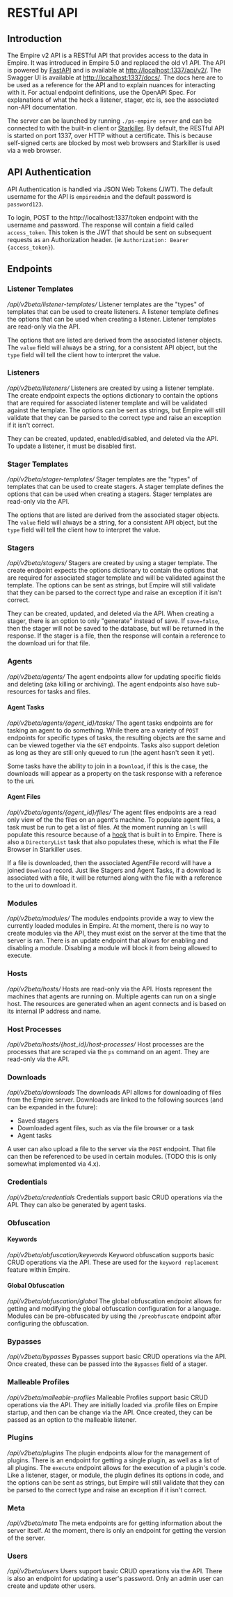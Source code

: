 # RESTful API

## Introduction
The Empire v2 API is a RESTful API that provides access to the data in Empire. It was introduced in Empire 5.0 and replaced the old v1 API. 
The API is powered by [FastAPI](https://fastapi.tiangolo.com/) and is available at [http://localhost:1337/api/v2/](http://localhost:1337/api/v2/). 
The Swagger UI is available at [http://localhost:1337/docs/](http://localhost:1337/docs/).
The docs here are to be used as a reference for the API and to explain nuances for interacting with it. For actual endpoint definitions, use the OpenAPI Spec. For explanations of what the heck a listener, stager, etc is, see the associated non-API documentation. 

The server can be launched by running `./ps-empire server` and can be connected to with the built-in client or [Starkiller](https://github.com/BC-SECURITY/Starkiller). By default, the RESTful API is started on port 1337, over HTTP without a certificate. This is because self-signed certs are blocked by most web browsers and Starkiller is used via a web browser.

<!-- TODO VR Add config option for cert? Should be easy enough -->
<!-- using the certificate located at .empire/server/data/empire.pem, which can be generated with ./setup/cert.sh or the default install script. The port can be changed by supplying `--restport <PORT_NUM>` on launch. -->

## API Authentication
API Authentication is handled via JSON Web Tokens (JWT).
The default username for the API is `empireadmin` and the default password is `password123`.

To login, POST to the http://localhost:1337/token endpoint with the username and password. The response will contain a field called `access_token`. This token is the JWT that should be sent on subsequent requests as an Authorization header. (ie `Authorization: Bearer {access_token}`).

## Endpoints

### Listener Templates
*/api/v2beta/listener-templates/*
Listener templates are the "types" of templates that can be used to create listeners.
A listener template defines the options that can be used when creating a listener.
Listener templates are read-only via the API.

The options that are listed are derived from the associated listener objects. The `value` field will always be a string,
for a consistent API object, but the `type` field will tell the client how to interpret the value.

### Listeners
*/api/v2beta/listeners/*
Listeners are created by using a listener template. The create endpoint expects the
options dictionary to contain the options that are required for associated listener template
and will be validated against the template. The options can be sent as strings, but Empire will
still validate that they can be parsed to the correct type and raise an exception if it isn't correct.

They can be created, updated, enabled/disabled, and deleted via the API. To update a listener,
it must be disabled first.

### Stager Templates
*/api/v2beta/stager-templates/*
Stager templates are the "types" of templates that can be used to create stagers.
A stager template defines the options that can be used when creating a stagers.
Stager templates are read-only via the API.

The options that are listed are derived from the associated stager objects. The `value` field will always be a string,
for a consistent API object, but the `type` field will tell the client how to interpret the value.

### Stagers
*/api/v2beta/stagers/*
Stagers are created by using a stager template. The create endpoint expects the
options dictionary to contain the options that are required for associated stager template
and will be validated against the template. The options can be sent as strings, but Empire will
still validate that they can be parsed to the correct type and raise an exception if it isn't correct.

They can be created, updated, and deleted via the API. 
When creating a stager, there is an option to only "generate" instead of save.
If `save=false`, then the stager will not be saved to the database, but will be returned in the response. If the stager is a file, then the response will contain a reference to the download uri for that file.

### Agents
*/api/v2beta/agents/*
The agent endpoints allow for updating specific fields and deleting (aka killing or archiving).
The agent endpoints also have sub-resources for tasks and files.

#### Agent Tasks
*/api/v2beta/agents/{agent_id}/tasks/*
The agent tasks endpoints are for tasking an agent to do something.
While there are a variety of `POST` endpoints for specific types of tasks, the resulting
objects are the same and can be viewed together via the `GET` endpoints. Tasks also support deletion as long as they are still only queued to run (the agent hasn't seen it yet).

Some tasks have the ability to join in a `Download`, if this is the case, the downloads will appear as a property on the task response with a reference to the uri.

#### Agent Files
*/api/v2beta/agents/{agent_id}/files/*
The agent files endpoints are a read only view of the the files on an agent's machine.
To populate agent files, a task must be run to get a list of files. At the moment running an `ls`
will populate this resource because of a [hook](../plugins/hooks-and-filters.md) that is built in to Empire. There is also a `DirectoryList` task that also populates these, which is what the File Browser in Starkiller uses.

If a file is downloaded, then the associated AgentFile record will have a joined `Download` record. Just like Stagers and Agent Tasks, if a download is associated with a file, it will be returned along with the file with a reference to the uri to download it.

### Modules
*/api/v2beta/modules/*
The modules endpoints provide a way to view the currently loaded modules in Empire.
At the moment, there is no way to create modules via the API, they must exist on the server
at the time that the server is ran. There is an update endpoint that allows for enabling and disabling a module. Disabling a module will block it from being allowed to execute.

### Hosts
*/api/v2beta/hosts/*
Hosts are read-only via the API. Hosts represent the machines that agents are running on.
Multiple agents can run on a single host. The resources are generated when an agent connects and
is based on its internal IP address and name.

### Host Processes
*/api/v2beta/hosts/{host_id}/host-processes/*
Host processes are the processes that are scraped via the `ps` command on an agent. They are read-only via the API. 

### Downloads
*/api/v2beta/downloads*
The downloads API allows for downloading of files from the Empire server.
Downloads are linked to the following sources (and can be expanded in the future):
* Saved stagers
* Downloaded agent files, such as via the file browser or a task
* Agent tasks

A user can also upload a file to the server via the `POST` endpoint. That file can then
be referenced to be used in certain modules. (TODO this is only somewhat implemented via 4.x).

### Credentials
*/api/v2beta/credentials*
Credentials support basic CRUD operations via the API.
They can also be generated by agent tasks.

### Obfuscation
#### Keywords
*/api/v2beta/obfuscation/keywords*
Keyword obfuscation supports basic CRUD operations via the API.
These are used for the `keyword replacement` feature within Empire.

#### Global Obfuscation
*/api/v2beta/obfuscation/global*
The global obfuscation endpoint allows for getting and modifying the global obfuscation configuration
for a language. Modules can be pre-obfuscated by using the `/preobfuscate` endpoint after configuring the obfuscation.

### Bypasses
*/api/v2beta/bypasses*
Bypasses support basic CRUD operations via the API.
Once created, these can be passed into the `Bypasses` field of a stager.

### Malleable Profiles
*/api/v2beta/malleable-profiles*
Malleable Profiles support basic CRUD operations via the API.
They are initially loaded via .profile files on Empire startup, and then can be change via the API. Once created, they can be passed as an option to the malleable listener.

### Plugins
*/api/v2beta/plugins*
The plugin endpoints allow for the management of plugins. There is an endpoint for getting a single plugin, as well as a list of all plugins.
The `execute` endpoint allows for the execution of a plugin's code. Like a listener, stager, or module, the plugin defines its options in code, and the options can be sent as strings, but Empire will still validate that they can be parsed to the correct type and raise an exception if it isn't correct.

### Meta
*/api/v2beta/meta*
The meta endpoints are for getting information about the server itself.
At the moment, there is only an endpoint for getting the version of the server.

### Users
*/api/v2beta/users*
Users support basic CRUD operations via the API.
There is also an endpoint for updating a user's password. Only an admin user can create and
update other users.

